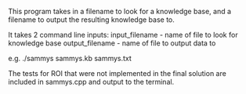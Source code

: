 This program takes in a filename to look for a knowledge base, and a filename to output the resulting knowledge base to.

It takes 2 command line inputs:
input_filename - name of file to look for knowledge base
output_filename - name of file to output data to

e.g. ./sammys sammys.kb sammys.txt

The tests for ROI that were not implemented in the final solution are included in sammys.cpp and output to the terminal.
